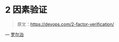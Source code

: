 # 2 因素验证

> 原文：<https://devops.com/2-factor-verification/>

— [罗尔泊](https://devops.com/author/breselman/)